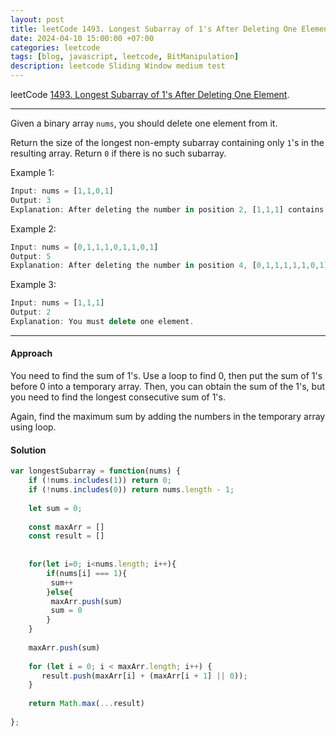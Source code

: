 ```yaml
---
layout: post
title: leetCode 1493. Longest Subarray of 1's After Deleting One Element
date: 2024-04-10 15:00:00 +07:00
categories: leetcode
tags: [blog, javascript, leetcode, BitManipulation]
description: leetcode Sliding Window medium test
---
```


leetCode [1493. Longest Subarray of 1's After Deleting One Element](https://leetcode.com/problems/longest-subarray-of-1s-after-deleting-one-element/).

<hr>

Given a binary array `nums`, you should delete one element from it.

Return the size of the longest non-empty subarray containing only `1`'s in the resulting array. Return `0` if there is no such subarray.



Example 1:

```javascript
Input: nums = [1,1,0,1]
Output: 3
Explanation: After deleting the number in position 2, [1,1,1] contains 3 numbers with value of 1s.
```

Example 2:
```javascript
Input: nums = [0,1,1,1,0,1,1,0,1]
Output: 5
Explanation: After deleting the number in position 4, [0,1,1,1,1,1,0,1] longest subarray with value of 1s is [1,1,1,1,1].
```

Example 3:
```javascript
Input: nums = [1,1,1]
Output: 2
Explanation: You must delete one element.
```


<hr>


#### Approach
  
You need to find the sum of 1's. Use a loop to find 0, then put the sum of 1's before 0 into a temporary array. Then, you can obtain the sum of the 1's, but you need to find the longest consecutive sum of 1's. 

Again, find the maximum sum by adding the numbers in the temporary array using loop. 



#### Solution



```javascript
var longestSubarray = function(nums) {
    if (!nums.includes(1)) return 0;
    if (!nums.includes(0)) return nums.length - 1;
    
    let sum = 0;
    
    const maxArr = []
    const result = []
    
    
    for(let i=0; i<nums.length; i++){
        if(nums[i] === 1){
         sum++
        }else{
         maxArr.push(sum)
         sum = 0
        }
    }
    
    maxArr.push(sum)
    
    for (let i = 0; i < maxArr.length; i++) {
       result.push(maxArr[i] + (maxArr[i + 1] || 0));
    }
    
    return Math.max(...result)
        
};
```







